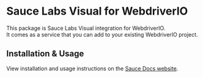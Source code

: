 # Sauce Labs Visual for WebdriverIO


This package is Sauce Labs Visual integration for WebdriverIO.<br />
It comes as a service that you can add to your existing WebdriverIO project.

## Installation & Usage

View installation and usage instructions on the [Sauce Docs website](https://docs.saucelabs.com/visual-testing/integrations/webdriverio/).

